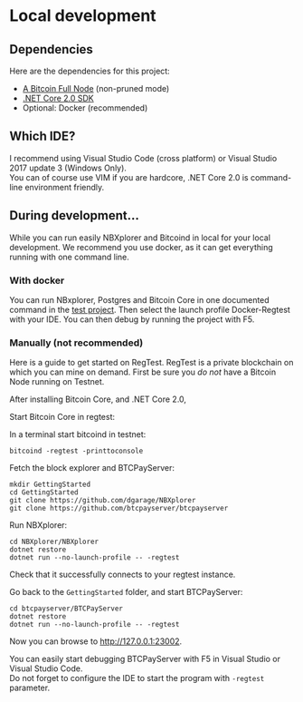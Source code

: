 # Local development

## Dependencies

Here are the dependencies for this project:

* [A Bitcoin Full Node](bitcoin.org/en/download) (non-pruned mode)
* [.NET Core 2.0 SDK](https://microsoft.com/net/core/)
* Optional: Docker (recommended)

## Which IDE?

I recommend using Visual Studio Code (cross platform) or Visual Studio 2017 update 3 (Windows Only).  
You can of course use VIM if you are hardcore, .NET Core 2.0 is command-line environment friendly.

## During development...

While you can run easily NBXplorer and Bitcoind in local for your local development. 
We recommend you use docker, as it can get everything running with one command line.

### With docker

You can run NBxplorer, Postgres and Bitcoin Core in one documented command in the [test project](https://github.com/btcpayserver/btcpayserver/tree/master/BTCPayServer.Tests).
Then select the launch profile Docker-Regtest with your IDE. You can then debug by running the project with F5.

### Manually (not recommended)

Here is a guide to get started on RegTest.
RegTest is a private blockchain on which you can mine on demand.
First be sure you *do not* have a Bitcoin Node running on Testnet.

After installing Bitcoin Core, and .NET Core 2.0, 

Start Bitcoin Core in regtest:

In a terminal start bitcoind in testnet:
```
bitcoind -regtest -printtoconsole
```

Fetch the block explorer and BTCPayServer:

```
mkdir GettingStarted
cd GettingStarted
git clone https://github.com/dgarage/NBXplorer
git clone https://github.com/btcpayserver/btcpayserver
```

Run NBXplorer:
```
cd NBXplorer/NBXplorer
dotnet restore
dotnet run --no-launch-profile -- -regtest
```

Check that it successfully connects to your regtest instance.

Go back to the `GettingStarted` folder, and start BTCPayServer:
```
cd btcpayserver/BTCPayServer
dotnet restore
dotnet run --no-launch-profile -- -regtest
```

Now you can browse to http://127.0.0.1:23002.

You can easily start debugging BTCPayServer with F5 in Visual Studio or Visual Studio Code.  
Do not forget to configure the IDE to start the program with `-regtest` parameter.
